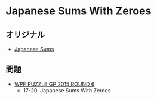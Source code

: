 # Japanese Sums With Zeroes

## オリジナル
- [Japanese Sums](japanesesums.md)

## 問題
- [WPF PUZZLE GP 2015 ROUND 6](../questions/wpfpgp2015_6.md)
	- 17-20. Japanese Sums With Zeroes
